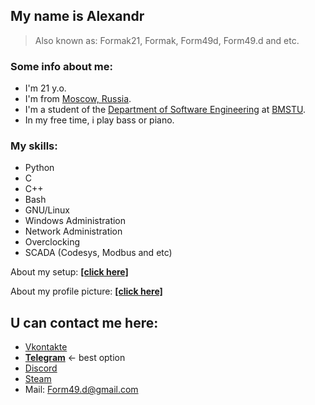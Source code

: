 ## My name is Alexandr

> Also known as: Formak21, Formak, Form49d, Form49.d and etc.

### Some info about me:

- I'm 21 y.o.
- I'm from [Moscow, Russia](https://en.wikipedia.org/wiki/Moscow).
- I'm a student of the [Department of Software Engineering](https://iu7.bmstu.ru/) at [BMSTU](https://bmstu.ru/).
- In my free time, i play bass or piano.

### My skills:

- Python
- C
- C++
- Bash
- GNU/Linux
- Windows Administration
- Network Administration
- Overclocking
- SCADA (Codesys, Modbus and etc)

About my setup: **[[click here]](./my_setup.md)**

About my profile picture: **[[click here]](./about_profile_picture.md)**

## U can contact me here:

- [Vkontakte](https://vk.com/formak21)
- **[Telegram](https://t.me/formak21)**  <- best option
- [Discord](https://discordapp.com/users/458674488683528195)
- [Steam](https://steamcommunity.com/id/Form49d)
- Mail: Form49.d@gmail.com

